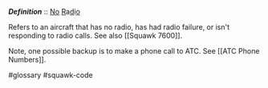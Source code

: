 ***Definition***    :: <u>No</u> <u>R</u>a<u>d</u>i<u>o</u>

Refers to an aircraft that has no radio, has had radio failure, or isn't responding to radio calls.  See also [[Squawk 7600]].

Note, one possible backup is to make a phone call to ATC.  See [[ATC Phone Numbers]].

#glossary #squawk-code